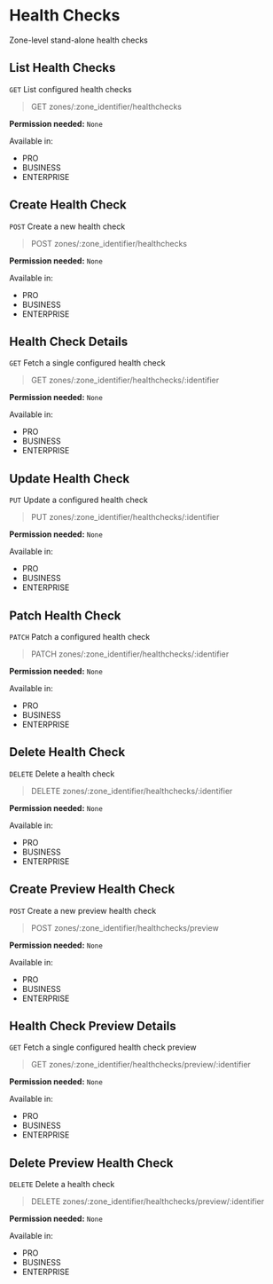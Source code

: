 # Health Checks

Zone-level stand-alone health checks

## List Health Checks

`GET` List configured health checks

> GET zones/:zone_identifier/healthchecks

**Permission needed:** `None`

Available in:

* PRO
* BUSINESS
* ENTERPRISE


## Create Health Check

`POST` Create a new health check

> POST zones/:zone_identifier/healthchecks

**Permission needed:** `None`

Available in:

* PRO
* BUSINESS
* ENTERPRISE


## Health Check Details

`GET` Fetch a single configured health check

> GET zones/:zone_identifier/healthchecks/:identifier

**Permission needed:** `None`

Available in:

* PRO
* BUSINESS
* ENTERPRISE


## Update Health Check

`PUT` Update a configured health check

> PUT zones/:zone_identifier/healthchecks/:identifier

**Permission needed:** `None`

Available in:

* PRO
* BUSINESS
* ENTERPRISE


## Patch Health Check

`PATCH` Patch a configured health check

> PATCH zones/:zone_identifier/healthchecks/:identifier

**Permission needed:** `None`

Available in:

* PRO
* BUSINESS
* ENTERPRISE


## Delete Health Check

`DELETE` Delete a health check

> DELETE zones/:zone_identifier/healthchecks/:identifier

**Permission needed:** `None`

Available in:

* PRO
* BUSINESS
* ENTERPRISE


## Create Preview Health Check

`POST` Create a new preview health check

> POST zones/:zone_identifier/healthchecks/preview

**Permission needed:** `None`

Available in:

* PRO
* BUSINESS
* ENTERPRISE


## Health Check Preview Details

`GET` Fetch a single configured health check preview

> GET zones/:zone_identifier/healthchecks/preview/:identifier

**Permission needed:** `None`

Available in:

* PRO
* BUSINESS
* ENTERPRISE


## Delete Preview Health Check

`DELETE` Delete a health check

> DELETE zones/:zone_identifier/healthchecks/preview/:identifier

**Permission needed:** `None`

Available in:

* PRO
* BUSINESS
* ENTERPRISE


